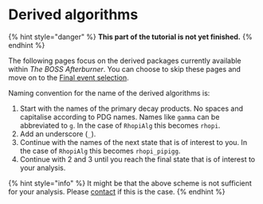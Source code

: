 # Derived algorithms

{% hint style="danger" %}
**This part of the tutorial is not yet finished.**
{% endhint %}

The following pages focus on the derived packages currently available within _The BOSS Afterburner_. You can choose to skip these pages and move on to the [Final event selection](../../final-event-selection/final.md).

Naming convention for the name of the derived algorithms is:

1. Start with the names of the primary decay products. No spaces and capitalise according to PDG names. Names like `gamma` can be abbreviated to `g`. In the case of `RhopiAlg` this becomes `rhopi`.
2. Add an underscore \(`_`\).
3. Continue with the names of the next state that is of interest to you. In the case of `RhopiAlg` this becomes `rhopi_pipigg`.
4. Continue with 2 and 3 until you reach the final state that is of interest to your analysis.

{% hint style="info" %}
It might be that the above scheme is not sufficient for your analysis. Please [contact](../../appendices/about.md) if this is the case.
{% endhint %}

